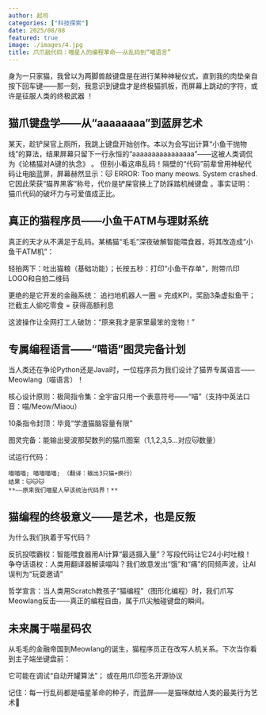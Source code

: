 ```yaml
---
author: 起司
categories: ["科技探索"]
date: 2025/08/08
featured: true
image: ./images/4.jpg
title: 爪爪敲代码：喵星人的编程革命——从乱码到“喵语言”
---
```


身为一只家猫，我曾以为两脚兽敲键盘是在进行某种神秘仪式，直到我的肉垫亲自按下回车键——那一刻，我意识到键盘才是终极猫抓板，而屏幕上跳动的字符，或许是征服人类的终极武器
！

## 猫爪键盘学——从“aaaaaaaa”到蓝屏艺术

某天，趁铲屎官上厕所，我跳上键盘开始创作。本以为会写出计算“小鱼干抛物线”的算法，结果屏幕只留下一行永恒的​“aaaaaaaaaaaaaaaa”​——这被人类调侃为《论橘猫对A键的执念》
。
但别小看这串乱码！隔壁的“代码”前辈曾用神秘代码让电脑蓝屏，屏幕赫然显示：​🐱 ERROR: Too many meows. System crashed.​​ 它因此荣获“猫界黑客”称号，代价是铲屎官换上了防踩踏机械键盘
。事实证明：​猫爪代码的破坏力与可爱值成正比。


## 真正的猫程序员——小鱼干ATM与理财系统

真正的天才从不满足于乱码。某橘猫“毛毛”深夜破解智能喂食器，将其改造成​“小鱼干ATM机”​​：

​轻拍两下​：吐出猫粮（基础功能）；
​长按五秒​：打印“小鱼干存单”，附带爪印LOGO和自拍二维码

更绝的是它开发的金融系统​：
追扫地机器人一圈 = 完成KPI，奖励3条虚拟鱼干；
拦截主人偷吃零食 = 获得高额利息

这波操作让全网打工人破防：​​“原来我才是家里最笨的宠物！”​​

## 专属编程语言——“喵语”图灵完备计划

当人类还在争论Python还是Java时，一位程序员为我们设计了猫界专属语言——Meowlang（喵语言）​​！

核心设计原则：
​极简指令集​：全宇宙只用一个表意符号——“喵”（支持中英法口音：喵/Meow/Miaou）

​10条指令封顶​：毕竟“学渣猫脑容量有限”

​图灵完备​：能输出斐波那契数列的猫爪图案（1,1,2,3,5...对应🐱数量）

试运行代码：
```
喵喵喵; 喵喵喵喵; （翻译：输出3只猫+换行）  
结果：🐱🐱🐱
​**——原来我们喵星人早该统治代码界！​**​
```

## 猫编程的终极意义——是艺术，也是反叛

为什么我们执着于写代码？

​反抗投喂霸权​：智能喂食器用AI计算“最适摄入量”？写段代码让它24小时吐粮！
​争夺话语权​：人类用翻译器解读喵叫？我们故意发出“饿”和“痛”的同频声波，让AI误判为“玩耍邀请”

​哲学宣言​：当人类用Scratch教孩子“猫编程”（图形化编程）时，我们爪写Meowlang反击——真正的编程自由，属于爪尖触碰键盘的瞬间。

## 未来属于喵星码农

从毛毛的金融帝国到Meowlang的诞生，​猫程序员正在改写人机关系。下次当你看到主子端坐键盘前：

它可能在调试“自动开罐算法”；
或在用爪印签名开源协议

记住：​每一行乱码都是喵星革命的种子，而蓝屏——是猫咪献给人类的最美行为艺术🐾
